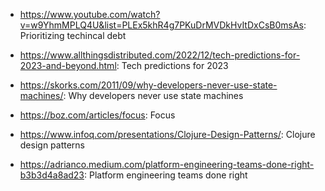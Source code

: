 - https://www.youtube.com/watch?v=w9YhmMPLQ4U&list=PLEx5khR4g7PKuDrMVDkHvItDxCsB0msAs: Prioritizing techincal debt 

- https://www.allthingsdistributed.com/2022/12/tech-predictions-for-2023-and-beyond.html: Tech predictions for 2023 

- https://skorks.com/2011/09/why-developers-never-use-state-machines/: Why developers never use state machines 

- https://boz.com/articles/focus: Focus 

- https://www.infoq.com/presentations/Clojure-Design-Patterns/: Clojure design patterns 

- https://adrianco.medium.com/platform-engineering-teams-done-right-b3b3d4a8ad23: Platform engineering teams done right 

